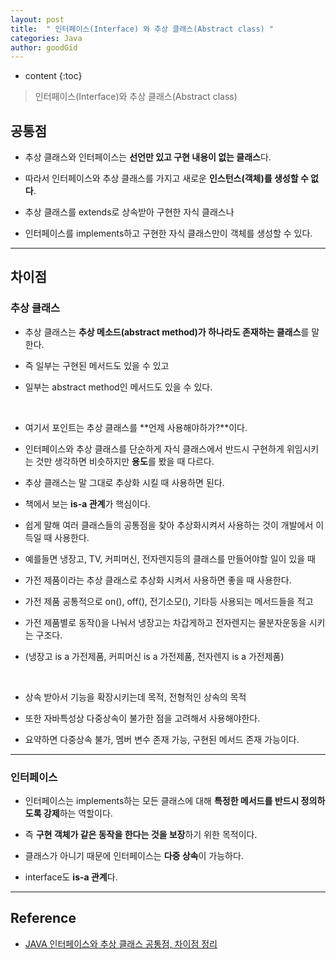 ```yaml
---
layout: post
title:  " 인터페이스(Interface) 와 추상 클래스(Abstract class) "
categories: Java
author: goodGid
---
```

* content
{:toc}

> 인터페이스(Interface)와 추상 클래스(Abstract class)

## 공통점

* 추상 클래스와 인터페이스는 **선언만 있고 구현 내용이 없는 클래스**다.

* 따라서 인터페이스와 추상 클래스를 가지고 새로운 **인스턴스(객체)를 생성할 수 없다**.

* 추상 클래스를 extends로 상속받아 구현한 자식 클래스나 

* 인터페이스를 implements하고 구현한 자식 클래스만이 객체를 생성할 수 있다.












---

## 차이점

### 추상 클래스

* 추상 클래스는 **추상 메소드(abstract method)가 하나라도 존재하는 클래스**를 말한다.

* 즉 일부는 구현된 메서드도 있을 수 있고 

* 일부는 abstract method인 메서드도 있을 수 있다.

<br>

* 여기서 포인트는 추상 클래스를 **언제 사용해야하가?**이다.

* 인터페이스와 추상 클래스를 단순하게 자식 클래스에서 반드시 구현하게 위임시키는 것만 생각하면 비슷하지만 **용도**를 봤을 때 다르다.

* 추상 클래스는 말 그대로 추상화 시킬 때 사용하면 된다.

* 책에서 보는 **is-a 관계**가 핵심이다.

* 쉽게 말해 여러 클래스들의 공통점을 찾아 추상화시켜서 사용하는 것이 개발에서 이득일 때 사용한다.

* 예를들면 냉장고, TV, 커피머신, 전자렌지등의 클래스를 만들어야할 일이 있을 때 

* 가전 제품이라는 추상 클래스로 추상화 시켜서 사용하면 좋을 때 사용한다.

* 가전 제품 공통적으로 on(), off(), 전기소모(), 기타등 사용되는 메서드들을 적고 

* 가전 제품별로 동작()을 나눠서 냉장고는 차갑게하고 전자렌지는 물분자운동을 시키는 구조다.

* (냉장고 is a 가전제품, 커피머신 is a 가전제품, 전자렌지 is a 가전제품)

<br>

* 상속 받아서 기능을 확장시키는데 목적, 전형적인 상속의 목적

* 또한 자바특성상 다중상속이 불가한 점을 고려해서 사용해야한다.

* 요약하면 다중상속 불가, 멤버 변수 존재 가능, 구현된 메서드 존재 가능이다.


---


### 인터페이스

* 인터페이스는 implements하는 모든 클래스에 대해 **특정한 메서드를 반드시 정의하도록 강제**하는 역할이다.

* 즉 **구현 객체가 같은 동작을 한다는 것을 보장**하기 위한 목적이다.

* 클래스가 아니기 때문에 인터페이스는 **다중 상속**이 가능하다.

* interface도 **is-a 관계**다.






---

## Reference

* [JAVA 인터페이스와 추상 클래스 공통점, 차이점 정리](http://jeong-pro.tistory.com/82?category=793347)